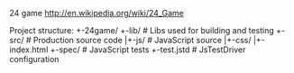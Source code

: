 24 game
http://en.wikipedia.org/wiki/24_Game

Project structure:
+-24game/
 +-lib/               # Libs used for building and testing
 +-src/               # Production source code
 |+-js/               # JavaScript source
 |+-css/
 |+-index.html
 +-spec/              # JavaScript tests
 +-test.jstd          # JsTestDriver configuration